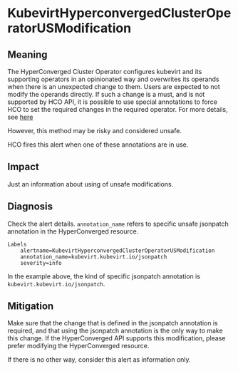 # KubevirtHyperconvergedClusterOperatorUSModification

## Meaning

The HyperConverged Cluster Operator configures kubevirt and its supporting operators in an opinionated way and overwrites
its operands when there is an unexpected change to them. Users are expected to not modify the operands directly. If 
such a change is a must, and is not supported by HCO API, it is possible to use special annotations to force HCO to set
the required changes in the required operator. For more details, see
[here](https://github.com/kubevirt/hyperconverged-cluster-operator/blob/main/docs/cluster-configuration.md#jsonpatch-annotations)

However, this method may be risky and considered unsafe. 

HCO fires this alert  when one of these annotations are in use.

## Impact

Just an information about using of unsafe modifications.


## Diagnosis
Check the alert details. `annotation_name` refers to specific unsafe jsonpatch annotation in the HyperConverged resource.

```
Labels
    alertname=KubevirtHyperconvergedClusterOperatorUSModification
    annotation_name=kubevirt.kubevirt.io/jsonpatch
    severity=info
```
In the example above, the kind of specific jsonpatch annotation is `kubevirt.kubevirt.io/jsonpatch`.

## Mitigation
Make sure that the change that is defined in the jsonpatch annotation is required, and that using the jsonpatch annotation
is the only way to make this change. If the HyperConverged API supports this modification, please prefer modifying the
HyperConverged resource.

If there is no other way, consider this alert as information only.
